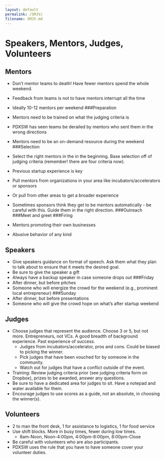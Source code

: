 ```yaml
---
layout: default
permalink: /SMJV/
filename: SMJV.md
---
```


Speakers, Mentors, Judges, Volunteers
===
Mentors
---
* Don’t mentor teams to death!  Have fewer mentors spend the whole weekend.
* Feedback from teams is not to have mentors interrupt all the time
* Ideally 10-12 mentors per weekend
###Preparation

* Mentors need to be trained on what the judging criteria is
* PDXSW has seen teams be derailed by mentors who sent them in the wrong directions
* Mentors need to be an on-demand resource during the weekend
###Selection
* Select the right mentors in the in the beginning.  Base selection off of judging criteria (remember!  there are four criteria now).
* Previous startup experience is key
* Pull mentors from organizations in your area like incubators/accelerators or sponsors
* Or pull from other areas to get a broader experience
* Sometimes sponsors think they get to be mentors automatically - be careful with this.  Guide them in the right direction.
###Outreach
###Meet and greet
###Firing
* Mentors promoting their own businesses
* Abusive behavior of any kind

Speakers
---
* Give speakers guidance on format of speech.  Ask them what they plan to talk about to ensure that it meets the desired goal.
* Be sure to give the speaker a gift
* Always have a backup speaker in case someone drops out
###Friday
* After dinner, but before pitches
* Someone who will energize the crowd for the weekend (e.g., prominent local entrepreneur)
###Sunday
* After dinner, but before presentations
* Someone who will give the crowd hope on what’s after startup weekend

Judges
---
* Choose judges that represent the audience.  Choose 3 or 5, but not more.  Entrepreneurs, not VCs.  A good breadth of background experience.  Past experience of success.
	* Judges from incubators/accelerator, pros and cons.  Could be biased to picking the winner.
	* Pick judges that have been vouched for by someone in the community.
	* Watch out for judges that have a conflict outside of the event.
* Training: Review judging criteria prior (see judging criteria form on Dropbox), prizes to be awarded, answer any questions.
* Be sure to have a dedicated area for judges to sit.  Have a notepad and water available for them.
* Encourage judges to use scores as a guide, not an absolute, in choosing the winner(s).

Volunteers
---
* 2 to man the front desk, 1 for assistance to logistics, 1 for food service
* Use shift blocks.  More in busy times, fewer during low times.
	* 8am-Noon, Noon-4:00pm, 4:00pm-8:00pm, 8:00pm-Close
* Be careful with volunteers who are also participants.
* PDXSW uses the rule that you have to have someone cover your volunteer duties.

